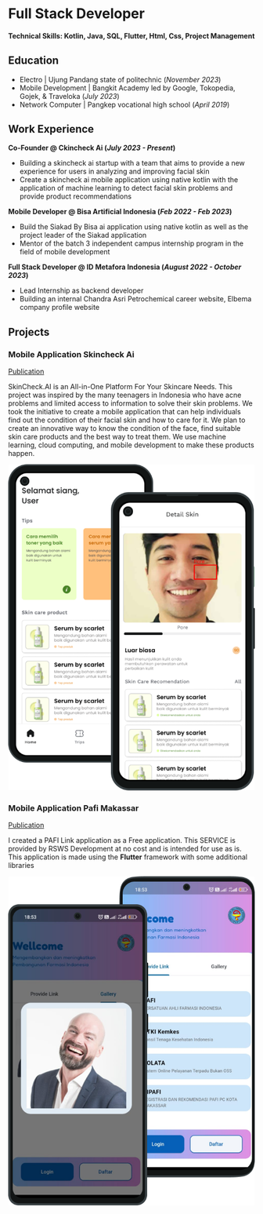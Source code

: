 # Full Stack Developer

#### Technical Skills: Kotlin, Java, SQL, Flutter, Html, Css, Project Management

## Education
- Electro | Ujung Pandang state of politechnic (_November 2023_)
- Mobile Development | Bangkit Academy led by Google, Tokopedia, Gojek, & Traveloka (_July 2023_)
- Network Computer	| Pangkep vocational high school (_April 2019_)

## Work Experience
**Co-Founder @ Ckincheck Ai (_July 2023 - Present_)**
- Building a skincheck ai startup with a team that aims to provide a new experience for users in analyzing and improving facial skin
- Create a skincheck ai mobile application using native kotlin with the application of machine learning to detect facial skin problems and provide product recommendations
  
**Mobile Developer @ Bisa Artificial Indonesia (_Feb 2022 - Feb 2023_)**
- Build the Siakad By Bisa ai application using native kotlin as well as the project leader of the Siakad application
- Mentor of the batch 3 independent campus internship program in the field of mobile development

**Full Stack Developer @ ID Metafora Indonesia (_August 2022 - October 2023_)**
- Lead Internship as backend developer
- Building an internal Chandra Asri Petrochemical career website, Elbema company profile website

## Projects
### Mobile Application Skincheck Ai
[Publication](https://github.com/Capstone-Project-C23-PR485)

SkinCheck.AI is an All-in-One Platform For Your Skincare Needs. This project was inspired by the many teenagers in Indonesia who have acne problems and limited access to information to solve their skin problems. We took the initiative to create a mobile application that can help individuals find out the condition of their facial skin and how to care for it. We plan to create an innovative way to know the condition of the face, find suitable skin care products and the best way to treat them. We use machine learning, cloud computing, and mobile development to make these products happen.

![EEG Band Discovery](skincheck.png)

### Mobile Application Pafi Makassar
[Publication](https://play.google.com/store/apps/details?id=com.devannas.pafimakassar)

I created a PAFI Link application as a Free application. This SERVICE is provided by RSWS Development at no cost and is intended for use as is. This application is made using the **Flutter** framework with some additional libraries

![Bike Study](pafi.png)
